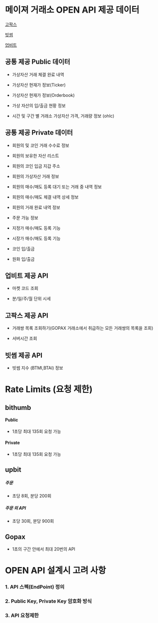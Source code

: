 # 메이져 거래소 OPEN API 제공 데이터

[고팍스](https://gopax.github.io/API/?lang=ko#6796537949)

[빗썸](https://apidocs.bithumb.com/docs/api_info)

[업비트](https://docs.upbit.com/reference)



## 공통 제공 Public 데이터

- 가상자산 거래 체결 완료 내역

- 가상자산 현재가 정보(Ticker)

- 가상자산 현재가 정보(Orderbook)

- 가상 자산의 입/출금 현황 정보

- 시간 및 구간 별 거래소 가상자산 가격, 거래량 정보 (ohlc)


## 공통 제공 Private 데이터

- 회원의 및 코인 거래 수수료 정보

- 회원의 보유한 자산 리스트

- 회원의 코인 입금 지갑 주소

- 회원의 가상자산 거래 정보

- 회원의 매수/매도 등록 대기 또는 거래 중 내역 정보

- 회원의 매수/매도 체결 내역 상세 정보

- 회원의 거래 완료 내역 정보

- 주문 가능 정보

- 지정가 매수/매도 등록 기능

- 시장가 매수/매도 등록 기능

- 코인 입/출금

- 원화 입/출금


## 업비트 제공 API

- 마켓 코드 조회

- 분/일/주/월 단위 시세

## 고팍스 제공 API

- 거래쌍 목록 조회하기(GOPAX 거래소에서 취급하는 모든 거래쌍의 목록을 조회)

- 서버시간 조회

## 빗썸 제공 API

- 빗썸 지수 (BTMI,BTAI) 정보


# Rate Limits (요청 제한)

## bithumb

#### Public
- 1초당 최대 135회 요청 가능

#### Private
- 1초당 최대 135회 요청 가능


## upbit


##### 주문
- 초당 8회, 분당 200회

##### 주문 외 API
- 초당 30회, 분당 900회

## Gopax

- 1초의 구간 안에서 최대 20번의 API






# OPEN API 설계시 고려 사항

### 1. API 스펙(EndPoint) 정의

### 2. Public Key, Private Key 암호화 방식

### 3. API 요청제한
